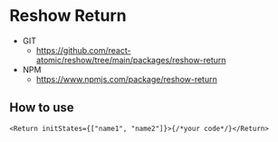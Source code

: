 Reshow Return 
===============

* GIT
   * https://github.com/react-atomic/reshow/tree/main/packages/reshow-return
* NPM
   * https://www.npmjs.com/package/reshow-return

## How to use
```
<Return initStates={["name1", "name2"]}>{/*your code*/}</Return>
```


